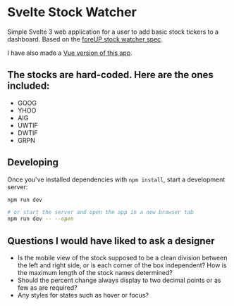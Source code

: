 # Svelte Stock Watcher

Simple Svelte 3 web application for a user to add basic stock tickers to a dashboard. Based on the [foreUP stock watcher spec](https://bitbucket.org/foreup/stock-watcher-spec/src/ed84b3f69a1a9401b28f4e5ef15f9cc5cf25c287/).

I have also made a [Vue version of this app](https://github.com/codyatwork/vue-stock-watcher).

## The stocks are hard-coded. Here are the ones included:

-   GOOG
-   YHOO
-   AIG
-   UWTIF
-   DWTIF
-   GRPN

## Developing

Once you've installed dependencies with `npm install`, start a development server:

```bash
npm run dev

# or start the server and open the app in a new browser tab
npm run dev -- --open
```

## Questions I would have liked to ask a designer

-   Is the mobile view of the stock supposed to be a clean division between the left and right side, or is each corner of the box independent? How is the maximum length of the stock names determined?
-   Should the percent change always display to two decimal points or as few as are required?
-   Any styles for states such as hover or focus?
